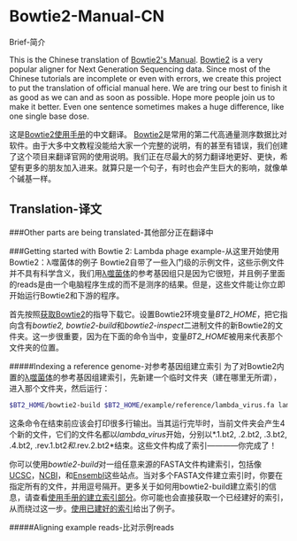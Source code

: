 # Bowtie2-Manual-CN
Brief-简介

This is the Chinese translation of [Bowtie2's Manual](http://bowtie-bio.sourceforge.net/bowtie2/manual.shtml).
[Bowtie2](http://bowtie-bio.sourceforge.net/bowtie2/index.shtml) is a very popular aligner for Next Generation Sequencing data. Since most of the Chinese tutorials are incomplete or even with errors, we create this project to put the translation of official manual here. We are tring our best to finish it as good as we can and as soon as possible. Hope more people join us to make it better. Even one sentence sometimes makes a huge difference, like one single base dose.

这是[Bowtie2使用手册](http://bowtie-bio.sourceforge.net/bowtie2/manual.shtml)的中文翻译。
[Bowtie2](http://bowtie-bio.sourceforge.net/bowtie2/index.shtml)是常用的第二代高通量测序数据比对软件。由于大多中文教程没能给大家一个完整的说明，有的甚至有错误，我们创建了这个项目来翻译官网的使用说明。我们正在尽最大的努力翻译地更好、更快，希望有更多的朋友加入进来。就算只是一个句子，有时也会产生巨大的影响，就像单个碱基一样。

## Translation-译文

###Other parts are being translated-其他部分正在翻译中

###Getting started with Bowtie 2: Lambda phage example-从这里开始使用Bowtie2：λ噬菌体的例子
Bowtie2自带了一些入门级的示例文件，这些示例文件并不具有科学含义，我们用[λ噬菌体](https://en.wikipedia.org/wiki/Lambda_phage)的参考基因组只是因为它很短，并且例子里面的reads是由一个电脑程序生成的而不是测序的结果。但是，这些文件能让你立即开始运行Bowtie2和下游的程序。

首先按照[获取Bowtie2](http://bowtie-bio.sourceforge.net/bowtie2/manual.shtml#obtaining-bowtie-2)的指导下载它。设置Bowtie2环境变量*BT2_HOME*，把它指向含有*bowtie2, bowtie2-build*和*bowtie2-inspect*二进制文件的新Bowtie2的文件夹。这一步很重要，因为在下面的命令当中，变量*BT2_HOME*被用来代表那个文件夹的位置。

#####Indexing a reference genome-对参考基因组建立索引
为了对Bowtie2内置的[λ噬菌体](https://en.wikipedia.org/wiki/Lambda_phage)的参考基因组建索引，先新建一个临时文件夹（建在哪里无所谓），进入那个文件夹，然后运行：
```bash
$BT2_HOME/bowtie2-build $BT2_HOME/example/reference/lambda_virus.fa lambda_virus
```
这条命令在结束前应该会打印很多行输出。当其运行完毕时，当前文件夹会产生4个新的文件，它们的文件名都以*lambda_virus*开始，分别以*.1.bt2, .2.bt2, .3.bt2, .4.bt2, .rev.1.bt2*和*.rev.2.bt2*结束。这些文件构成了索引————你完成了！

你可以使用*bowtie2-build*对一组任意来源的FASTA文件构建索引，包括像[UCSC](http://genome.ucsc.edu/cgi-bin/hgGateway)，[NCBI](http://www.ncbi.nlm.nih.gov/sites/genome)，和[Ensembl](http://www.ensembl.org/)这些站点。当对多个FASTA文件建立索引时，你要在指定所有的文件，并用逗号隔开。更多关于如何用bowtie2-build建立索引的信息，请查看[使用手册的建立索引部分](http://bowtie-bio.sourceforge.net/bowtie2/manual.shtml#the-bowtie2-build-indexer)。你可能也会直接获取一个已经建好的索引，从而绕过这一步。[使用已建好的索引](http://bowtie-bio.sourceforge.net/bowtie2/manual.shtml#using-a-pre-built-index)给出了例子。

#####Aligning example reads-比对示例reads
